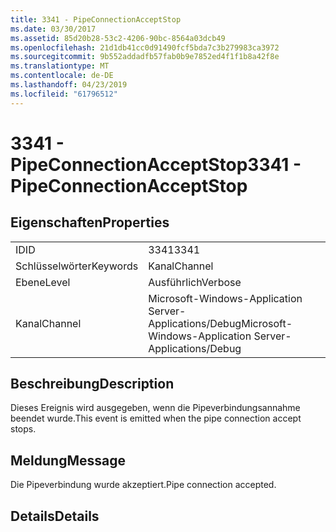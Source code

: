 ```yaml
---
title: 3341 - PipeConnectionAcceptStop
ms.date: 03/30/2017
ms.assetid: 85d20b28-53c2-4206-90bc-8564a03dcb49
ms.openlocfilehash: 21d1db41cc0d91490fcf5bda7c3b279983ca3972
ms.sourcegitcommit: 9b552addadfb57fab0b9e7852ed4f1f1b8a42f8e
ms.translationtype: MT
ms.contentlocale: de-DE
ms.lasthandoff: 04/23/2019
ms.locfileid: "61796512"
---
```

# <a name="3341---pipeconnectionacceptstop"></a><span data-ttu-id="7eb48-102">3341 - PipeConnectionAcceptStop</span><span class="sxs-lookup"><span data-stu-id="7eb48-102">3341 - PipeConnectionAcceptStop</span></span>
## <a name="properties"></a><span data-ttu-id="7eb48-103">Eigenschaften</span><span class="sxs-lookup"><span data-stu-id="7eb48-103">Properties</span></span>  
  
|||  
|-|-|  
|<span data-ttu-id="7eb48-104">ID</span><span class="sxs-lookup"><span data-stu-id="7eb48-104">ID</span></span>|<span data-ttu-id="7eb48-105">3341</span><span class="sxs-lookup"><span data-stu-id="7eb48-105">3341</span></span>|  
|<span data-ttu-id="7eb48-106">Schlüsselwörter</span><span class="sxs-lookup"><span data-stu-id="7eb48-106">Keywords</span></span>|<span data-ttu-id="7eb48-107">Kanal</span><span class="sxs-lookup"><span data-stu-id="7eb48-107">Channel</span></span>|  
|<span data-ttu-id="7eb48-108">Ebene</span><span class="sxs-lookup"><span data-stu-id="7eb48-108">Level</span></span>|<span data-ttu-id="7eb48-109">Ausführlich</span><span class="sxs-lookup"><span data-stu-id="7eb48-109">Verbose</span></span>|  
|<span data-ttu-id="7eb48-110">Kanal</span><span class="sxs-lookup"><span data-stu-id="7eb48-110">Channel</span></span>|<span data-ttu-id="7eb48-111">Microsoft-Windows-Application Server-Applications/Debug</span><span class="sxs-lookup"><span data-stu-id="7eb48-111">Microsoft-Windows-Application Server-Applications/Debug</span></span>|  
  
## <a name="description"></a><span data-ttu-id="7eb48-112">Beschreibung</span><span class="sxs-lookup"><span data-stu-id="7eb48-112">Description</span></span>  
 <span data-ttu-id="7eb48-113">Dieses Ereignis wird ausgegeben, wenn die Pipeverbindungsannahme beendet wurde.</span><span class="sxs-lookup"><span data-stu-id="7eb48-113">This event is emitted when the pipe connection accept stops.</span></span>  
  
## <a name="message"></a><span data-ttu-id="7eb48-114">Meldung</span><span class="sxs-lookup"><span data-stu-id="7eb48-114">Message</span></span>  
 <span data-ttu-id="7eb48-115">Die Pipeverbindung wurde akzeptiert.</span><span class="sxs-lookup"><span data-stu-id="7eb48-115">Pipe connection accepted.</span></span>  
  
## <a name="details"></a><span data-ttu-id="7eb48-116">Details</span><span class="sxs-lookup"><span data-stu-id="7eb48-116">Details</span></span>
